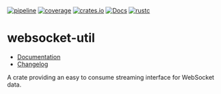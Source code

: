 [![pipeline](https://github.com/d-e-s-o/websocket-util/actions/workflows/test.yml/badge.svg?branch=main)](https://github.com/d-e-s-o/websocket-util/actions/workflows/test.yml)
[![coverage](https://codecov.io/gh/d-e-s-o/websocket-util/branch/main/graph/badge.svg)](https://codecov.io/gh/d-e-s-o/websocket-util)
[![crates.io](https://img.shields.io/crates/v/websocket-util.svg)](https://crates.io/crates/websocket-util)
[![Docs](https://docs.rs/websocket-util/badge.svg)](https://docs.rs/websocket-util)
[![rustc](https://img.shields.io/badge/rustc-1.63+-blue.svg)](https://blog.rust-lang.org/2022/08/11/Rust-1.63.0.html)

websocket-util
==============

- [Documentation][docs-rs]
- [Changelog](CHANGELOG.md)

A crate providing an easy to consume streaming interface for WebSocket
data.


[docs-rs]: https://docs.rs/crate/websocket-util
